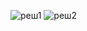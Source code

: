 ![реш1](https://user-images.githubusercontent.com/89384547/144198842-3bc2178a-66d9-454b-b447-1d3476dae1d2.JPG)
![реш2](https://user-images.githubusercontent.com/89384547/144198849-30d34ef5-4f88-41ad-b0ee-27fe532ba3b9.JPG)
